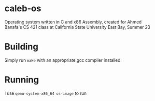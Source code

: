 # caleb-os

Operating system written in C and x86 Assembly, created for Ahmed Banafa's CS 421 class at California State University East Bay, Summer 23

# Building
Simply run `make` with an appropriate gcc compiler installed.

# Running
I use `qemu-system-x86_64 os-image` to run
